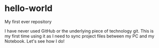 # hello-world
My first ever repository

I have never used GitHub or the underlying piece of technology git.
This is my first time using it as I need to sync project files between my PC and my Notebook. Let's see how I do!
